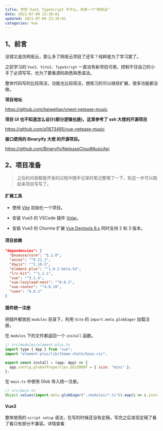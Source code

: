 ```yaml
---
title: 学完 Vue3、TypeScript 干什么，先来一个"网抑云"
date: 2021-07-09 23:39:01
updated: 2021-07-09 23:39:01
categories: Vue
---
```


## 1、前言

没错又是仿网易云，那么多了网易云项目了还写？纯粹是为了学习罢了。

之前学习的 `Vue3`、`Vite2`、`TypeScript` 一直没有新项目可用，控制不住自己的小手了必须写写，也为了要看源码熟悉熟悉语法。

整体代码写的比较简洁，功能也比较简洁，想练习的可以继续扩展，很多功能都没做。

**项目地址**

<https://github.com/haiweilian/vnext-netease-music>

**项目 UI 也不知道怎么设计(部分逻辑也是)，这里参考了 ssh 大佬的开源项目**

<https://github.com/sl1673495/vue-netease-music>

**接口使用的 Binaryify 大佬 的开源项目。**

<https://github.com/Binaryify/NeteaseCloudMusicApi>

## 2、项目准备

> 之后的内容都是开发的过程中随手记录的笔记整理了一下，到这一步可以跑起来项目写写了。

#### 扩展工具

- 使用 [Vite](https://cn.vitejs.dev/guide/) 初始化一个项目。

- 安装 Vue3 的 VSCode 插件 [Volar](https://marketplace.visualstudio.com/items?itemName=johnsoncodehk.volar)。

- 安装 Vue3 的 Chorme 扩展 [Vue Devtools 6.x](https://chrome.google.com/webstore/detail/vuejs-devtools/ljjemllljcmogpfapbkkighbhhppjdbg) 同时支持 2 和 3 版本。

#### 项目依赖

```json
"dependencies": {
  "@vueuse/core": "5.1.0",
  "axios": "^0.21.1",
  "dayjs": "^1.10.5",
  "element-plus": "^1.0.2-beta.54",
  "lrc-kit": "^1.1.1",
  "vue": "^3.1.4",
  "vue-lazyload-next": "^0.0.2",
  "vue-router": "^4.0.10",
  "vuex": "4.0.2"
}
```

#### 插件统一注册

把插件都放到 `modules` 目录下，利用 `Vite` 的 `import.meta.globEager` 加载注册。

在 `modules` 下的文件都返回一个 `install` 函数。

```js
// src/modules/element-plus.ts
import type { App } from "vue";
import "element-plus/lib/theme-chalk/base.css";

export const install = (app: App) => {
  app.config.globalProperties.$ELEMENT = { size: "mini" };
};
```

在 `main.ts` 中使用 Glob 导入统一注册。

```js
// src/main.ts
Object.values(import.meta.globEager("./modules/*.ts")).map(i => i.install?.(app));
```

#### Vue3

整体使用的 `script setup` 语法，在写的时候还没有定稿，写完之后发现定稿了看了看只有部分不兼容。详情查看 [<script setup>](https://github.com/vuejs/rfcs/pull/227#issuecomment-870105222)。

需要全部更新下依赖包，替换成新的语法即可。更新依赖推荐使用 `npm-check-updates` 整个项目进行更新。

比如涉及到的变更：

- `defineEmit` => `defineEmits`。

- `useContext()` -> `useSlots()` + `useAttrs()`。

- `defineEmits` 和 `defineProps` 不再需要导入。

#### Vuex4

`Vuex4` 变更不大，只是对 `ts` 的支持基本上任何改变，比如 `store`、 `commit`、`dispatch` 都不是很好的提示。

关于 `store` 有一遍文章 [Vue3 中让 Vuex 的 useStore 具有完整的 state 和 modules 类型推测](https://juejin.cn/post/6896367626441654279)，不过也得单独处理。

而对 `commit`、`dispatch` 源码中的类型直接就是 `string`。

```ts
export interface Dispatch {
  (type: string, payload?: any, options?: DispatchOptions): Promise<any>;
  <P extends Payload>(payloadWithType: P, options?: DispatchOptions): Promise<any>;
}

export interface Commit {
  (type: string, payload?: any, options?: CommitOptions): void;
  <P extends Payload>(payloadWithType: P, options?: CommitOptions): void;
}
```

最后期待一下 `Vuex5`，后续先用 `pinia` 改一版试试。

#### VueRouter4

路由这部分变化还是挺大的移除了多个功能，不过大部分移除的功能都能使用 `custom` 和 `v-slot` 来做。

比如使用任意的标签跳转：

```html
<RouterLink v-slot="{ navigate, isExactActive }" :to="menu.link" custom>
  <li class="menu-song__item" :class="{'is-active': isExactActive}" @click="navigate">
    <Icon :name="menu.icon" />
    <span class="menu-song__value"> {{ menu.name }} </span>
  </li>
</RouterLink>
```

#### TypeScript

在看完官网的教程之后在写业务上基本上没什么问题，在和 Vue 结合使用主要几点。

导入类型使用 `type` 指定导入类型，如果不加在 `xx.ts` 文件里是没问题的，但在 `script setup` 因为会自动收集顶层变量，所以会报错 `“PropType”仅表示类型，但在此处却作为值使用。`。使用 `type` 也便于区分逻辑与类型。

```ts
import { onMounted, ref, watch } from "vue";
import type { PropType } from "vue";
```

在项目中避免不了使用库定义的类型，我们根据调用的函数点进去，查看里面的声明关系就可以找到没有在文档中指出的子类型之类的。

```js
import { ElLoading } from "element-plus";
import type { ILoadingInstance } from "element-plus/packages/loading/src/loading.type";

let needLoadingRequestCount = 0;
let loading: ILoadingInstance;
```

#### VueUse

在这个项目中用到了这个库，这个库绝对能让你感受到 `Vue3` 好在那。

比如用到的 `useStorage`、`onClickOutside`、`useMediaControls` 极大的方便了开发。

## 3、代码规范

#### 编码规范

各种规范集成没想折腾，是直接使用 [antfu](https://github.com/antfu/eslint-config) 大佬提炼出的常用的配置。就是把各种规则和插件给组合了形成一套插件，不想折腾的可以快速使用。可以参照这种方式封装一套公用的配置。

```sh
npm i eslint @typescript-eslint/eslint-plugin @antfu/eslint-config --save-dev
```

在 `.eslintrc` 文件，添加以下内容。就可以获得 `eslint & typescript & vue3 & react` 的格式化了。

```js
{
  "extends": "@antfu",
  "rules": {
    "no-unused-vars": "off",
    "@typescript-eslint/no-unused-vars": "off"
  }
}
```

#### 提交规范

提交规范使用 `husky`、`commitlint`、`commitizen`、`standard-version` 配置也很简单看官方文档即可。之前总结过各种配置方便使用[编码规范、提交规范](https://github.com/haiweilian/blog/blob/master/Tools/2020-08-10.md)。

## 4、CSS 命名

命名风格使用的 `BEM` 规范，里面用到了 `element-plus` 源码中的 `mixins` 函数，具体查看[element-plus/theme-chalk](https://github.com/element-plus/element-plus/blob/dev/packages/theme-chalk/src/mixins/mixins.scss#L70)。

在 `vite` 中使用 `scss` 全局导入，可以导入文件路径。**注意后面的分号(;)**

```js
export default defineConfig({
  css: {
    preprocessorOptions: {
      scss: {
        additionalData: '@import "src/styles/additional.scss";'
      }
    }
  }
});
```

简单说下 `element-plus` 源码中的 `@mixin b($block)` 、`@mixin e($element)` 、 `@mixin m($modifier)` 、 `@mixin when($state)` 几个主要的 `mixin`。

**@mixin b(\$block)**

定义生成块。参数为块的名称。

```scss
@include b(input) {
  display: inline-block;
}
```

```css
.el-input {
  display: inline-block;
}
```

**@mixin e(\$element)**

定义生成元素。参数是元素的名称，可以传入多个。

```scss
@include b(input) {
  @include e(inner) {
    padding: 0 15px;
  }

  @include e((suffix, suffix-inner)) {
    position: absolute;
  }
}
```

```css
.el-input__inner {
  padding: 0 15px;
}

.el-input__suffix,
.el-input__suffix-inner {
  position: absolute;
}
```

**@mixin m(\$modifier)**

定义生成修饰。参数是修饰的名称，可以传入多个，`($modifier1, $modifier2, ...)`。

```scss
@include b(input) {
  @include m(medium) {
    height: 30px;
  }

  @include m((mini, small)) {
    height: 20px;
  }
}
```

```css
.el-input--medium {
  height: 30px;
}

.el-input--mini,
.el-input--small {
  height: 20px;
}
```

**@mixin when(\$state)**

定义条件状态。参数是状态的名称。

```scss
@include b(input) {
  @include when(disabled) {
    cursor: not-allowed;
  }
}
```

```css
.el-input.is-disabled {
  cursor: not-allowed;
}
```

## 5、SVG 图标

单独处理 `SVG` 是希望以组件的方式使用，做状态切换的时候也方便。使用 [vite-plugin-svg-icons](https://github.com/anncwb/vite-plugin-svg-icons) 做的处理，使用方式可查看文档。

在配置好依赖和图标目录之后，创建一个 `Icon` 组件。

```vue
<template>
  <svg :style="getStyle" class="icon" aria-hidden="true">
    <use :xlink:href="symbolId" />
  </svg>
</template>

<script setup lang="ts">
import { computed } from "vue";
import type { CSSProperties } from "vue";

const props = defineProps({
  prefix: {
    type: String,
    default: "icon",
  },
  name: {
    type: String,
    required: true,
  },
  size: {
    type: [Number, String],
    default: 16,
  },
});

const symbolId = computed(() => `#${props.prefix}-${props.name}`);
const getStyle = computed((): CSSProperties => {
  const { size } = props;
  let s = `${size}`;
  s = `${s.replace("px", "")}px`;
  return {
    width: s,
    height: s,
  };
});
</script>
```

导入或全局注册就可以用了。

```html
<Icon :name="menu.icon" />
```

## 6、请求处理

把接口过了一遍，发现数据不好处理层级也比较深不利于渲染(因为做的简单，大部分都用不到)。所以所有的字段在使用之前使用 `map()` 统一做了字段的转化。

举个简单的 🌰 ：

```js
// 字段是 namea
[{ namea: "lian" }].map(user => {
  name: user.namea;
});

// 字段是 nameb
[{ nameb: "lian" }].map(user => {
  name: user.nameb;
});

// 经过转化后是一致的，有些层级深的也直接拉成平级。
[{ name: "lian" }];
```

所有的接口都写了 [REST Client](https://marketplace.visualstudio.com/items?itemName=humao.rest-client) 的配置文件。

```sh
@hostname = http://localhost:3000

# 查询对应资源热门评论
GET {{hostname}}/comment/hot?id=186016&type=0 HTTP/1.1

# 查询对应资源的评论
GET {{hostname}}/comment/new?id=186016&type=0&sortType=3 HTTP/1.1
```

## 7、歌词解析

接口返回的歌词是一个字符串，用一个插件去解析的 [lrc-kit](https://github.com/weirongxu/lrc-kit)，会返回解析后的数组，解析完后直接循环可以了，我们需要做的就是定位歌词和自动滚动到居中。

在使用 `lrc-kit` 中可以通过 `curIndex()` 获取当前时间的行数，通过行数获取到歌词所在元素的偏移量并计算滚动距离[v-for 中的 Ref 数组](https://v3.cn.vuejs.org/guide/migration/array-refs.html)。

```js
/**
 * 获取歌词列表 ref，在检测到当前行变化的时候，定位歌词到内容中间
 */
const scroller = ref()
const lyricLineRefs = ref<HTMLElement[]>([])
const setItemRef = (el: HTMLElement): void => {
  lyricLineRefs.value.push(el)
}

watch(lineActive, (num: number) => {
  const curDom = lyricLineRefs.value[num]
  scroller.value.scrollTop = curDom.offsetTop - 130 + curDom.offsetHeight / 2
})
```

## 8、项目部署

两个项目都是部署在 `vercel` 上的。

- [前端项目部署](https://cn.vitejs.dev/guide/static-deploy.html#vercel)

- [后端项目部署](https://neteasecloudmusicapi.vercel.app/#/?id=vercel-%e9%83%a8%e7%bd%b2)

## 9、结尾总结

[感谢阅读，喜欢点个 ✨✨](https://github.com/haiweilian/vnext-netease-music)

经过这次的实践，在写业务应该没什么问题。对于 `Ts` 的一些高级类型还是用的比较少。接下来的空余时间研究 `Ts` 高级类型和 `Vue3` 源码。
